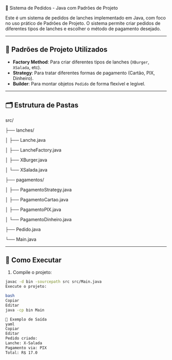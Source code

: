  🍔 Sistema de Pedidos - Java com Padrões de Projeto

Este é um sistema de pedidos de lanches implementado em Java, com foco no uso prático de Padrões de Projeto. O sistema permite criar pedidos de diferentes tipos de lanches e escolher o método de pagamento desejado.

---

## 🧱 Padrões de Projeto Utilizados

- **Factory Method**: Para criar diferentes tipos de lanches (`XBurger`, `XSalada`, etc).
- **Strategy**: Para tratar diferentes formas de pagamento (Cartão, PIX, Dinheiro).
- **Builder**: Para montar objetos `Pedido` de forma flexível e legível.

---

## 🗂️ Estrutura de Pastas

src/

├── lanches/

│ ├── Lanche.java

│ ├── LancheFactory.java

│ ├── XBurger.java

│ └── XSalada.java

├── pagamentos/

│ ├── PagamentoStrategy.java

│ ├── PagamentoCartao.java

│ ├── PagamentoPIX.java

│ └── PagamentoDinheiro.java

├── Pedido.java

└── Main.java



---

## 🚀 Como Executar

1. Compile o projeto:

```bash
javac -d bin -sourcepath src src/Main.java
Execute o projeto:

bash
Copiar
Editar
java -cp bin Main

📌 Exemplo de Saída
yaml
Copiar
Editar
Pedido criado:
Lanche: X-Salada
Pagamento via: PIX
Total: R$ 17.0
